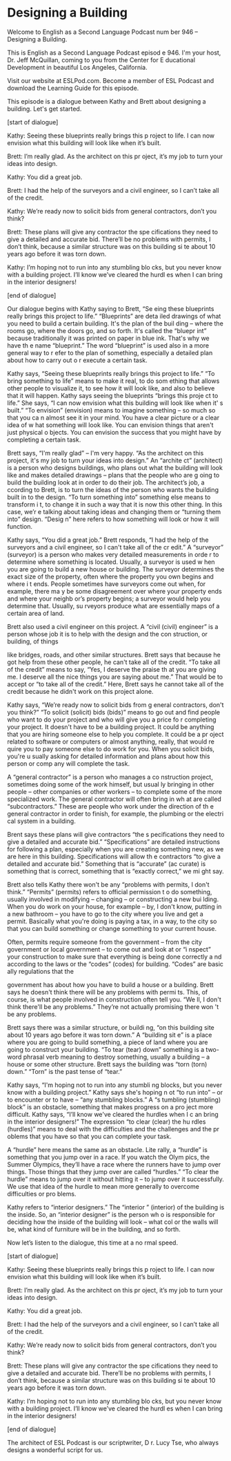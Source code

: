 # Designing a Building

Welcome to English as a Second Language Podcast num ber 946 – Designing a Building.  

This is English as a Second Language Podcast episod e 946. I'm your host, Dr. Jeff McQuillan, coming to you from the Center for E ducational Development in beautiful Los Angeles, California.  

Visit our website at ESLPod.com. Become a member of  ESL Podcast and download the Learning Guide for this episode.  

This episode is a dialogue between Kathy and Brett about designing a building. Let's get started.  

[start of dialogue] 

Kathy: Seeing these blueprints really brings this p roject to life. I can now envision what this building will look like when it’s built. 

Brett: I’m really glad. As the architect on this pr oject, it’s my job to turn your ideas into design.  

Kathy: You did a great job.  

Brett: I had the help of the surveyors and a civil engineer, so I can’t take all of the credit.  

Kathy: We’re ready now to solicit bids from general  contractors, don’t you think? 

Brett: These plans will give any contractor the spe cifications they need to give a detailed and accurate bid. There’ll be no problems with permits, I don’t think, because a similar structure was on this building si te about 10 years ago before it was torn down. 

Kathy: I’m hoping not to run into any stumbling blo cks, but you never know with a building project. I’ll know we’ve cleared the hurdl es when I can bring in the interior designers! 

[end of dialogue] 

Our dialogue begins with Kathy saying to Brett, “Se eing these blueprints really brings this project to life.” “Blueprints” are deta iled drawings of what you need to build a certain building. It's the plan of the buil ding – where the rooms go, where the doors go, and so forth. It's called the “bluepr int” because traditionally it was printed on paper in blue ink. That's why we have th e name “blueprint.” The word “blueprint” is used also in a more general way to r efer to the plan of something, especially a detailed plan about how to carry out o r execute a certain task.  

Kathy says, “Seeing these blueprints really brings this project to life.” “To bring something to life” means to make it real, to do som ething that allows other people to visualize it, to see how it will look like, and also to believe that it will happen. Kathy says seeing the blueprints “brings this proje ct to life.” She says, “I can now envision what this building will look like when it' s built.” “To envision” (envision) means to imagine something – so much so that you ca n almost see it in your mind. You have a clear picture or a clear idea of w hat something will look like. You can envision things that aren't just physical o bjects. You can envision the success that you might have by completing a certain  task.  

Brett says, “I'm really glad” – I'm very happy. “As  the architect on this project, it's my job to turn your ideas into design.” An “archite ct” (architect) is a person who designs buildings, who plans out what the building will look like and makes detailed drawings – plans that the people who are g oing to build the building look at in order to do their job. The architect’s job, a ccording to Brett, is to turn the ideas of the person who wants the building built in to the design. “To turn something into” something else means to transform i t, to change it in such a way that it is now this other thing. In this case, we’r e talking about taking ideas and changing them or “turning them into” design. “Desig n” here refers to how something will look or how it will function.  

Kathy says, “You did a great job.” Brett responds, “I had the help of the surveyors and a civil engineer, so I can't take all of the cr edit.” A “surveyor” (surveyor) is a person who makes very detailed measurements in orde r to determine where something is located. Usually, a surveyor is used w hen you are going to build a new house or building. The surveyor determines the exact size of the property, often where the property you own begins and where i t ends. People sometimes have surveyors come out when, for example, there ma y be some disagreement over where your property ends and where your neighb or’s property begins; a surveyor would help you determine that. Usually, su rveyors produce what are essentially maps of a certain area of land.  

Brett also used a civil engineer on this project. A  “civil (civil) engineer” is a person whose job it is to help with the design and the con struction, or building, of things  

like bridges, roads, and other similar structures. Brett says that because he got help from these other people, he can't take all of the credit. “To take all of the credit” means to say, “Yes, I deserve the praise th at you are giving me. I deserve all the nice things you are saying about me.” That would be to accept or “to take all of the credit.” Here, Brett says he cannot take  all of the credit because he didn't work on this project alone.  

Kathy says, “We’re ready now to solicit bids from g eneral contractors, don't you think?” “To solicit (solicit) bids (bids)” means to  go out and find people who want to do your project and who will give you a price fo r completing your project. It doesn't have to be a building project. It could be anything that you are hiring someone else to help you complete. It could be a pr oject related to software or computers or almost anything, really, that would re quire you to pay someone else to do work for you. When you solicit bids, you're u sually asking for detailed information and plans about how this person or comp any will complete the task.  

A “general contractor” is a person who manages a co nstruction project, sometimes doing some of the work himself, but usual ly bringing in other people – other companies or other workers – to complete some  of the more specialized work. The general contractor will often bring in wh at are called “subcontractors.” These are people who work under the direction of th e general contractor in order to finish, for example, the plumbing or the electri cal system in a building.  

Brent says these plans will give contractors “the s pecifications they need to give a detailed and accurate bid.” “Specifications” are detailed instructions for following a plan, especially when you are creating something new, as we are here in this building. Specifications will allow th e contractors “to give a detailed and accurate bid.” Something that is “accurate” (ac curate) is something that is correct, something that is “exactly correct,” we mi ght say.  

Brett also tells Kathy there won't be any “problems  with permits, I don't think.” “Permits” (permits) refers to official permission t o do something, usually involved in modifying – changing – or constructing a new bui lding. When you do work on your house, for example – by, I don't know, putting  in a new bathroom – you have to go to the city where you live and get a permit. Basically what you're doing is paying a tax, in a way, to the city so that you can  build something or change something to your current house.  

Often, permits require someone from the government – from the city government or local government – to come out and look at or “i nspect” your construction to make sure that everything is being done correctly a nd according to the laws or the “codes” (codes) for building. “Codes” are basic ally regulations that the  

government has about how you have to build a house or a building. Brett says he doesn't think there will be any problems with permi ts. This, of course, is what people involved in construction often tell you. “We ll, I don't think there'll be any problems.” They’re not actually promising there won 't be any problems.  

Brett says there was a similar structure, or buildi ng, “on this building site about 10 years ago before it was torn down.” A “building sit e” is a place where you are going to build something, a piece of land where you  are going to construct your building. “To tear (tear) down” something is a two- word phrasal verb meaning to destroy something, usually a building – a house or some other structure. Brett says the building was “torn (torn) down.” “Torn” is  the past tense of “tear.”  

Kathy says, “I'm hoping not to run into any stumbli ng blocks, but you never know with a building project.” Kathy says she's hoping n ot “to run into” – or to encounter or to have – “any stumbling blocks.” A “s tumbling (stumbling) block” is an obstacle, something that makes progress on a pro ject more difficult. Kathy says, “I’ll know we've cleared the hurdles when I c an bring in the interior designers!” The expression “to clear (clear) the hu rdles (hurdles)” means to deal with the difficulties and the challenges and the pr oblems that you have so that you can complete your task.  

A “hurdle” here means the same as an obstacle. Lite rally, a “hurdle” is something that you jump over in a race. If you watch the Olym pics, the Summer Olympics, they’ll have a race where the runners have to jump over things. Those things that they jump over are called “hurdles.” “To clear the hurdle” means to jump over it without hitting it – to jump over it successfully. We use that idea of the hurdle to mean more generally to overcome difficulties or pro blems.  

Kathy refers to “interior designers.” The “interior ” (interior) of the building is the inside. So, an “interior designer” is the person wh o is responsible for deciding how the inside of the building will look – what col or the walls will be, what kind of furniture will be in the building, and so forth. 

Now let’s listen to the dialogue, this time at a no rmal speed. 

[start of dialogue] 

Kathy: Seeing these blueprints really brings this p roject to life. I can now envision what this building will look like when it’s built. 

Brett: I’m really glad. As the architect on this pr oject, it’s my job to turn your ideas into design.   

 Kathy: You did a great job.  

Brett: I had the help of the surveyors and a civil engineer, so I can’t take all of the credit.  

Kathy: We’re ready now to solicit bids from general  contractors, don’t you think? 

Brett: These plans will give any contractor the spe cifications they need to give a detailed and accurate bid. There’ll be no problems with permits, I don’t think, because a similar structure was on this building si te about 10 years ago before it was torn down. 

Kathy: I’m hoping not to run into any stumbling blo cks, but you never know with a building project. I’ll know we’ve cleared the hurdl es when I can bring in the interior designers! 

[end of dialogue] 

The architect of ESL Podcast is our scriptwriter, D r. Lucy Tse, who always designs a wonderful script for us. 

